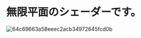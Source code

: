 # 無限平面のシェーダーです。
![64c69663a58eeec2acb34972645fcd0b](https://github.com/user-attachments/assets/da91139f-c451-4038-b93e-a403839556ac)
